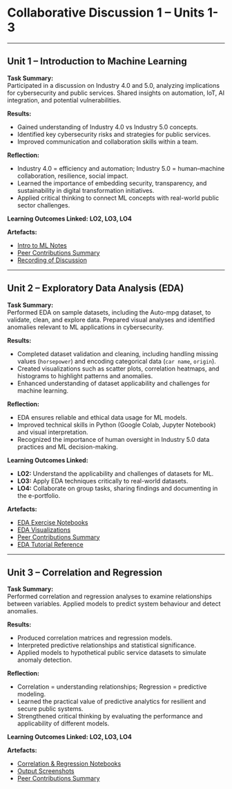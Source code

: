 # Collaborative Discussion 1 – Units 1-3

---

## Unit 1 – Introduction to Machine Learning

**Task Summary:**  
Participated in a discussion on Industry 4.0 and 5.0, analyzing implications for cybersecurity and public services. Shared insights on automation, IoT, AI integration, and potential vulnerabilities.

**Results:**  
- Gained understanding of Industry 4.0 vs Industry 5.0 concepts.  
- Identified key cybersecurity risks and strategies for public services.  
- Improved communication and collaboration skills within a team.

**Reflection:**  
- Industry 4.0 = efficiency and automation; Industry 5.0 = human–machine collaboration, resilience, social impact.  
- Learned the importance of embedding security, transparency, and sustainability in digital transformation initiatives.  
- Applied critical thinking to connect ML concepts with real-world public sector challenges.

**Learning Outcomes Linked:** **LO2, LO3, LO4**

**Artefacts:**  
- [Intro to ML Notes](../../artefacts/intro_to_ml_notes.md)  
- [Peer Contributions Summary](../../artefacts/peer_notes.md)  
- [Recording of Discussion](../../artefacts/Recording_AND_seminars.md)

---

## Unit 2 – Exploratory Data Analysis (EDA)

**Task Summary:**  
Performed EDA on sample datasets, including the Auto-mpg dataset, to validate, clean, and explore data. Prepared visual analyses and identified anomalies relevant to ML applications in cybersecurity.

**Results:**  
- Completed dataset validation and cleaning, including handling missing values (`horsepower`) and encoding categorical data (`car name`, `origin`).  
- Created visualizations such as scatter plots, correlation heatmaps, and histograms to highlight patterns and anomalies.  
- Enhanced understanding of dataset applicability and challenges for machine learning.  

**Reflection:**  
- EDA ensures reliable and ethical data usage for ML models.  
- Improved technical skills in Python (Google Colab, Jupyter Notebook) and visual interpretation.  
- Recognized the importance of human oversight in Industry 5.0 data practices and ML decision-making.  

**Learning Outcomes Linked:**  
- **LO2:** Understand the applicability and challenges of datasets for ML.  
- **LO3:** Apply EDA techniques critically to real-world datasets.  
- **LO4:** Collaborate on group tasks, sharing findings and documenting in the e-portfolio.  

**Artefacts:**  
- [EDA Exercise Notebooks](../../artefacts/eda_notebooks.ipynb)  
- [EDA Visualizations](../../artefacts/eda_screenshots.png)  
- [Peer Contributions Summary](../../artefacts/peer_notes.md)  
- [EDA Tutorial Reference](https://colab.research.google.com/drive/1nonnJUhote03ysz4BPGPIkzGwkxYi5-9?usp=sharing)

---

## Unit 3 – Correlation and Regression

**Task Summary:**  
Performed correlation and regression analyses to examine relationships between variables. Applied models to predict system behaviour and detect anomalies.

**Results:**  
- Produced correlation matrices and regression models.  
- Interpreted predictive relationships and statistical significance.  
- Applied models to hypothetical public service datasets to simulate anomaly detection.

**Reflection:**  
- Correlation = understanding relationships; Regression = predictive modeling.  
- Learned the practical value of predictive analytics for resilient and secure public systems.  
- Strengthened critical thinking by evaluating the performance and applicability of different models.

**Learning Outcomes Linked:** **LO2, LO3, LO4**

**Artefacts:**  
- [Correlation & Regression Notebooks](../../artefacts/correlation_regression_notebooks.ipynb)  
- [Output Screenshots](../../artefacts/correlation_regression_screenshots.png)  
- [Peer Contributions Summary](../../artefacts/peer_notes.md)
